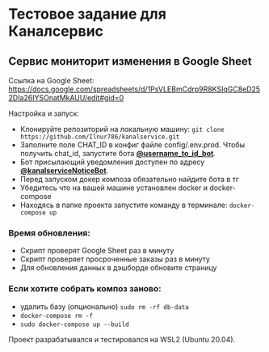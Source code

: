 # Тестовое задание для Каналсервис

## Сервис мониторит изменения в Google Sheet

Ссылка на Google Sheet: https://docs.google.com/spreadsheets/d/1PsVLEBmCdrp9R8KSIqGC8eD252DIa26IYSOnatMkAUU/edit#gid=0

Настройка и запуск:
* Клонируйте репозиторий на локальную машину: `git clone https://github.com/Ilnur786/kanalservice.git`
* Заполните поле CHAT_ID в конфиг файле config/.env.prod. Чтобы получить chat_id, запустите бота 
**[@username_to_id_bot](https://t.me/username_to_id_bot)**.
* Бот присылающий уведомления доступен по адресу 
**[@kanalserviceNoticeBot](https://t.me/kanalserviceNoticeBot)**.
* Перед запуском докер композа обязательно найдите бота в тг
* Убедитесь что на вашей машине установлен docker и docker-compose
* Находясь в папке проекта запустите команду в терминале: `docker-compose up`

### Время обновления:
- Скрипт проверят Google Sheet раз в минуту
- Скрипт проверяет просроченные заказы раз в минуту
- Для обновления данных в дэшборде обновите страницу 

### Если хотите собрать композ заново:
- удалить базу (опционально) `sudo rm -rf db-data`
- `docker-compose rm -f`
- `sudo docker-compose up --build`

Проект разрабатывался и тестировался на WSL2 (Ubuntu 20.04).



